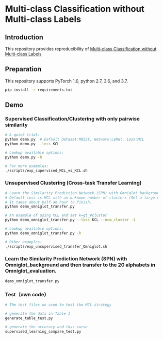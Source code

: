 # Multi-class Classification without Multi-class Labels




## Introduction
This repository provides reproducibility of  [Multi-class Classification without Multi-class Labels
](https://arxiv.org/abs/1901.00544) 


## Preparation
This repository supports PyTorch 1.0, python 2.7, 3.6, and 3.7.

```bash
pip install -r requirements.txt
```
## Demo
### Supervised Classification/Clustering with only pairwise similarity
```bash
# A quick trial:
python demo.py  # Default Dataset:MNIST, Network:LeNet, Loss:MCL
python demo.py --loss KCL

# Lookup available options:
python demo.py -h

# For more examples:
./scripts/exp_supervised_MCL_vs_KCL.sh
```
### Unsupervised Clustering (Cross-task Transfer Learning)
```bash
# Learn the Similarity Prediction Network (SPN) with Omniglot_background and then transfer to the 20 alphabets in Omniglot_evaluation.
# Default loss is MCL with an unknown number of clusters (Set a large cluster number, i.e., k=100)
# It takes about half an hour to finish.
python demo_omniglot_transfer.py

# An example of using KCL and set k=gt_#cluster
python demo_omniglot_transfer.py --loss KCL --num_cluster -1

# Lookup available options:
python demo_omniglot_transfer.py -h

# Other examples:
./scripts/exp_unsupervised_transfer_Omniglot.sh
```
### Learn the Similarity Prediction Network (SPN) with Omniglot_background and then transfer to the 20 alphabets in Omniglot_evaluation.
```bash
demo_omniglot_transfer.py
```


### Test（own code）
```bash
# The test files we used to test the MCL strategy

# generate the data in Table 1
generate_table_test.py

# generate the accuracy and loss curve
supervised_learning_compare_test.py
```


